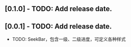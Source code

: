 
## [0.1.0] - TODO: Add release date.

## [0.0.1] - TODO: Add release date.

* TODO: SeekBar，包含一级、二级进度，可定义各种样式
